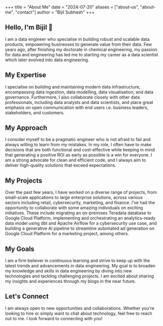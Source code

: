 +++
title = "About Me"
date = "2024-07-20"
aliases = ["about-us", "about-me", "contact"]
author = "Bijil Subhash"
+++

## Hello, I'm Bijil 👋
I am a data engineer who specialise in building robust and scalable data products, empowering businesses to generate value from their data. Few years ago, after finishing my doctorate in chemical engineering, my passion for data and engineering has led me to starting my career as a data scientist which later evolved into data engineering.

## My Expertise
I specialise on building and maintaining modern data infrastructure, encompassing data ingestion, data modelling, data visualisation, and data governance. Furthermore, I also collaborate closely with other data professionals, including data analysts and data scientists, and place great emphasis on open communication with end users i.e. business leaders, stakeholders, and customers.

## My Approach
I consider myself to be a pragmatic engineer who is not afraid to fail and always willing to learn from my mistakes. In my role, I often have to make decisions that are both functional and cost-effective while keeping in mind that generating a positive ROI as early as possible is a win for everyone. I am a strong advocate for clean and efficient code, and I always aim to deliver high-quality solutions that exceed expectations.

## My Projects
Over the past few years, I have worked on a diverse range of projects, from small-scale applications to large enterprise solutions, across various sectors including retail, cybersecurity, marketing, and finance. I’ve had the opportunity to collaborate with some amazing individuals on exciting initiatives. These include migrating an on-premises Teradata database to Google Cloud Platform, implementing and orchestrating an analytics-ready data model using dbt and Apache Airflow for a cybersecurity use case, and building a generative AI pipeline to streamline automated ad generation on Google Cloud Platform for a marketing project, among others.

## My Goals
I am a firm believer in continuous learning and strive to keep up with the latest trends and advancements in data engineering. My goal is to broaden my knowledge and skills in data engineering by diving into new technologies and tackling challenging projects. I am excited about sharing my insights and experiences through my blogs in the near future.

## Let's Connect
I am always open to new opportunities and collaborations. Whether you're looking to hire or simply want to chat about technology, feel free to reach out to me. I look forward to connecting with you!
